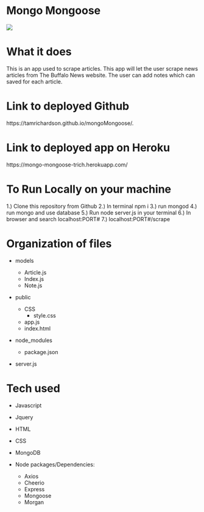 
<h1>Mongo Mongoose</h1>

![](https://github.com/tamrichardson/mongoMongoose/tree/master/public/css)

<h1>What it does</h1>
This is an app used to scrape articles. This app will let the user scrape news articles from The Buffalo News website. The user can add notes which can saved for each article.

<h1>Link to deployed Github</h1>
https://tamrichardson.github.io/mongoMongoose/.

<h1>Link to deployed app on Heroku</h1>
https://mongo-mongoose-trich.herokuapp.com/


<h1>To Run Locally on your machine</h1>
1.) Clone this repository from Github
2.) In terminal npm i
3.) run mongod
4.) run mongo and use database
5.) Run node server.js in your terminal
6.) In browser and search localhost:PORT#
7.) localhost:PORT#/scrape


<h1>Organization of files</h1>

 * models
    * Article.js
    * Index.js
    * Note.js

* public
    * CSS
        * style.css
    * app.js
    * index.html 

* node_modules
    * package.json

* server.js


<h1>Tech used</h1>

* Javascript
* Jquery
* HTML
* CSS
* MongoDB

* Node packages/Dependencies:
    * Axios
    * Cheerio
    * Express
    * Mongoose
    * Morgan

   
    

